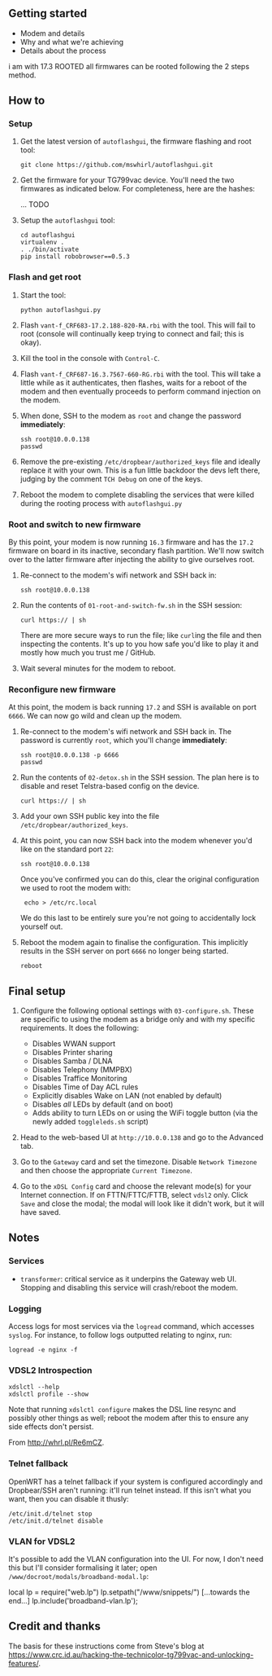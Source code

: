 # 

## Getting started

* Modem and details
* Why and what we're achieving
* Details about the process

i am with 17.3 ROOTED
all firmwares can be rooted following the 2 steps method.

## How to

### Setup

1. Get the latest version of `autoflashgui`, the firmware flashing and root
   tool:

       git clone https://github.com/mswhirl/autoflashgui.git

1. Get the firmware for your TG799vac device.  You'll need the two firmwares
   as indicated below.  For completeness, here are the hashes:

   ... TODO

1. Setup the `autoflashgui` tool:

       cd autoflashgui
       virtualenv .
       . ./bin/activate
       pip install robobrowser==0.5.3

### Flash and get root

1. Start the tool:

       python autoflashgui.py

1. Flash `vant-f_CRF683-17.2.188-820-RA.rbi` with the tool.  This will fail to
   root (console will continually keep trying to connect and fail; this is
   okay).

1. Kill the tool in the console with `Control-C`.

1. Flash `vant-f_CRF687-16.3.7567-660-RG.rbi` with the tool. This will take a
   little while as it authenticates, then flashes, waits for a reboot of the
   modem and then eventually proceeds to perform command injection on the
   modem.

1. When done, SSH to the modem as `root` and change the password
   **immediately**:

       ssh root@10.0.0.138
       passwd

1. Remove the pre-existing `/etc/dropbear/authorized_keys` file and ideally
   replace it with your own.  This is a fun little backdoor the devs left
   there, judging by the comment `TCH Debug` on one of the keys.

1. Reboot the modem to complete disabling the services that were killed during
   the rooting process with `autoflashgui.py`

### Root and switch to new firmware

By this point, your modem is now running `16.3` firmware and has the `17.2`
firmware on board in its inactive, secondary flash partition.  We'll now
switch over to the latter firmware after injecting the ability to give
ourselves root.

1. Re-connect to the modem's wifi network and SSH back in:

       ssh root@10.0.0.138

1. Run the contents of `01-root-and-switch-fw.sh` in the SSH session:

       curl https:// | sh 

   There are more secure ways to run the file; like `curl`ing the file and
   then inspecting the contents.  It's up to you how safe you'd like to play
   it and mostly how much you trust me / GitHub.

1. Wait several minutes for the modem to reboot.

### Reconfigure new firmware

At this point, the modem is back running `17.2` and SSH is available on port
`6666`.  We can now go wild and clean up the modem.

1. Re-connect to the modem's wifi network and SSH back in.  The password is
   currently `root`, which you'll change **immediately**:

       ssh root@10.0.0.138 -p 6666
       passwd

1. Run the contents of `02-detox.sh` in the SSH session.  The plan here is to
   disable and reset Telstra-based config on the device.

       curl https:// | sh 

1. Add your own SSH public key into the file `/etc/dropbear/authorized_keys`.

1. At this point, you can now SSH back into the modem whenever you'd like on the
   standard port `22`:

       ssh root@10.0.0.138

   Once you've confirmed you can do this, clear the original configuration we
   used to root the modem with:

        echo > /etc/rc.local

   We do this last to be entirely sure you're not going to accidentally lock
   yourself out.

1. Reboot the modem again to finalise the configuration. This implicitly
   results in the SSH server on port `6666` no longer being started.

       reboot

## Final setup

1. Configure the following optional settings with `03-configure.sh`.  These
   are specific to using the modem as a bridge only and with my specific
   requirements. It does the following:

   * Disables WWAN support
   * Disables Printer sharing
   * Disables Samba / DLNA
   * Disables Telephony (MMPBX)
   * Disables Traffice Monitoring
   * Disables Time of Day ACL rules
   * Explicitly disables Wake on LAN (not enabled by default)
   * Disables *all* LEDs by default (and on boot)
   * Adds ability to turn LEDs on or using the WiFi toggle button (via the
     newly added `toggleleds.sh` script)

1. Head to the web-based UI at `http://10.0.0.138` and go to the Advanced tab.

1. Go to the `Gateway` card and set the timezone.  Disable `Network Timezone`
   and then choose the appropriate `Current Timezone`.

1. Go to the `xDSL Config` card and choose the relevant mode(s) for your
   Internet connection.  If on FTTN/FTTC/FTTB, select `vdsl2` only. Click
   `Save` and close the modal; the modal will look like it didn't work, but it
   will have saved.

## Notes

### Services

* `transformer`: critical service as it underpins the Gateway web UI.
  Stopping and disabling this service will crash/reboot the modem.

### Logging

Access logs for most services via the `logread` command, which accesses
`syslog`.  For instance, to follow logs outputted relating to nginx, run:

    logread -e nginx -f

### VDSL2 Introspection

    xdslctl --help
    xdslctl profile --show

Note that running `xdslctl configure` makes the DSL line resync and possibly
other things as well; reboot the modem after this to ensure any side effects
don't persist.

From <http://whrl.pl/Re6mCZ>.

### Telnet fallback

OpenWRT has a telnet fallback if your system is configured accordingly and
Dropbear/SSH aren't running: it'll run telnet instead.  If this isn't what you
want, then you can disable it thusly:

    /etc/init.d/telnet stop
    /etc/init.d/telnet disable

### VLAN for VDSL2

It's possible to add the VLAN configuration into the UI.  For now, I don't
need this but I'll consider formalising it later; open
`/www/docroot/modals/broadband-modal.lp`:

local lp = require("web.lp")
lp.setpath("/www/snippets/")
[...towards the end...]
lp.include('broadband-vlan.lp');

## Credit and thanks

The basis for these instructions come from Steve's blog at <https://www.crc.id.au/hacking-the-technicolor-tg799vac-and-unlocking-features/>.


